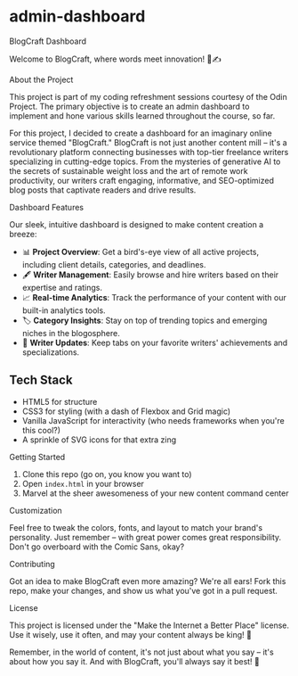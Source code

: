 # admin-dashboard
BlogCraft Dashboard

Welcome to BlogCraft, where words meet innovation! 🚀✍️

About the Project

This project is part of my coding refreshment sessions courtesy of the Odin Project. The primary objective is to create an admin dashboard to implement and hone various skills learned throughout the course, so far. 

For this project, I decided to create a dashboard for an imaginary online service themed "BlogCraft."
BlogCraft is not just another content mill – it's a revolutionary platform connecting businesses with top-tier freelance writers specializing in cutting-edge topics. From the mysteries of generative AI to the secrets of sustainable weight loss and the art of remote work productivity, our writers craft engaging, informative, and SEO-optimized blog posts that captivate readers and drive results.

Dashboard Features

Our sleek, intuitive dashboard is designed to make content creation a breeze:

- 📊 **Project Overview**: Get a bird's-eye view of all active projects, including client details, categories, and deadlines.
- 🖋️ **Writer Management**: Easily browse and hire writers based on their expertise and ratings.
- 📈 **Real-time Analytics**: Track the performance of your content with our built-in analytics tools.
- 🏷️ **Category Insights**: Stay on top of trending topics and emerging niches in the blogosphere.
- 🔔 **Writer Updates**: Keep tabs on your favorite writers' achievements and specializations.

## Tech Stack

- HTML5 for structure
- CSS3 for styling (with a dash of Flexbox and Grid magic)
- Vanilla JavaScript for interactivity (who needs frameworks when you're this cool?)
- A sprinkle of SVG icons for that extra zing

Getting Started

1. Clone this repo (go on, you know you want to)
2. Open `index.html` in your browser
3. Marvel at the sheer awesomeness of your new content command center

Customization

Feel free to tweak the colors, fonts, and layout to match your brand's personality. 
Just remember – with great power comes great responsibility. Don't go overboard with the Comic Sans, okay?

Contributing

Got an idea to make BlogCraft even more amazing? We're all ears! Fork this repo, make your changes, and show us what you've got in a pull request.

License

This project is licensed under the "Make the Internet a Better Place" license. Use it wisely, use it often, and may your content always be king! 👑

Remember, in the world of content, it's not just about what you say – it's about how you say it. 
And with BlogCraft, you'll always say it best! 🌟